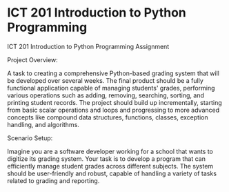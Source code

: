 # ICT 201 Introduction to Python Programming 
ICT 201 Introduction to Python Programming Assignment 

Project Overview:

A task to creating a comprehensive Python-based grading system that
will be developed over several weeks. The final product should be a fully functional 
application capable of managing students' grades, performing various 
operations such as adding, removing, searching, sorting, and printing student 
records. The project should build up incrementally, starting from basic scalar
operations and loops and progressing to more advanced concepts like
compound data structures, functions, classes, exception handling, and algorithms.

Scenario Setup:

Imagine you are a software developer working for a school that wants to digitize its 
grading system. Your task is to develop a program that can efficiently manage
student grades across different subjects. The system should be user-friendly and
robust, capable of handling a variety of tasks related to grading and reporting.
